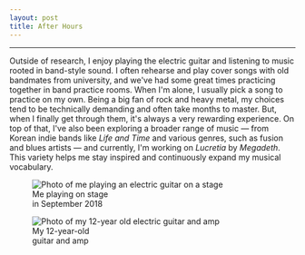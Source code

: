 ```yaml
---
layout: post
title: After Hours
---
```


-----
<div class="text-image-wrapper">
  <div class="text-content">
    <p>
      Outside of research, I enjoy playing the electric guitar and listening to music rooted in band-style sound.
      I often rehearse and play cover songs with old bandmates from university, and we've had some great times practicing together in band practice rooms.
      When I'm alone, I usually pick a song to practice on my own.
      Being a big fan of rock and heavy metal, my choices tend to be technically demanding and often take months to master.
      But, when I finally get through them, it's always a very rewarding experience.
      On top of that, I've also been exploring a broader range of music — from Korean indie bands like <em>Life and Time</em> and various genres, such as fusion and blues artists — and currently, I'm working on <em>Lucretia</em> by <em>Megadeth</em>.
      This variety helps me stay inspired and continuously expand my musical vocabulary.
    </p>
  </div>
  <div class="image-content">
    <figure>
      <img src="assets/me_at_stage.png" alt="Photo of me playing an electric guitar on a stage">
      <figcaption>Me playing on stage<br> in September 2018</figcaption>
    </figure>
    <figure>
      <img src="assets/guitar&amp_full.jpg" alt="Photo of my 12-year old electric guitar and amp">
      <figcaption>My 12-year-old<br> guitar and amp</figcaption>
    </figure>
  </div>
</div>
